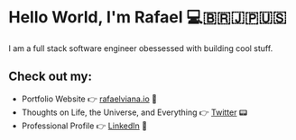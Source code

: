 # Hello World, I'm Rafael 💻🇧🇷🇯🇵🇺🇸

I am a full stack software engineer obessessed with building cool stuff.

## Check out my:
- Portfolio Website 👉 <a href="http://rafaelviana.io/">rafaelviana.io</a> 📒
- Thoughts on Life, the Universe, and Everything 👉 <a href="https://twitter.com/vianarafaelds">Twitter</a> 📟
- Professional Profile 👉 <a href="https://linkedin.com/in/rafael-viana">LinkedIn</a> 💼
